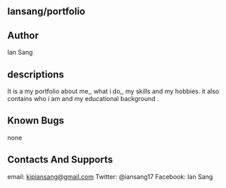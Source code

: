 ## Iansang/portfolio
## Author
Ian Sang
## descriptions
It is a my portfolio about me,, what i do,, my skills and my hobbies. it also contains who i am and my educational background .
## Known Bugs
none 
## Contacts And Supports
email: kipiansang@gmail.com Twitter: @iansang17 Facebook: Ian Sang 
